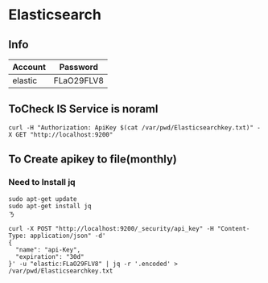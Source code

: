 # Elasticsearch

## Info

| Account         | Password        |
|-----------------|-----------------|
| elastic |FLaO29FLV8|


## ToCheck IS Service is noraml

```
curl -H "Authorization: ApiKey $(cat /var/pwd/Elasticsearchkey.txt)" -X GET "http://localhost:9200"
```




## To Create apikey to file(monthly)

### Need to Install jq
```
sudo apt-get update
sudo apt-get install jq
ㄋ
```



```
curl -X POST "http://localhost:9200/_security/api_key" -H "Content-Type: application/json" -d'
{
  "name": "api-Key",
  "expiration": "30d"
}' -u "elastic:FLaO29FLV8" | jq -r '.encoded' > /var/pwd/Elasticsearchkey.txt
```